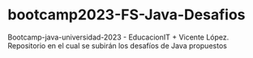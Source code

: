 # bootcamp2023-FS-Java-Desafios
Bootcamp-java-universidad-2023 - EducacionIT + Vicente López. Repositorio en el cual se subirán los desafíos de Java propuestos
